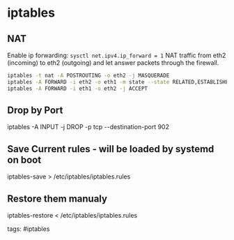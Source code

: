 # iptables

## NAT

Enable ip forwarding:
`sysctl net.ipv4.ip_forward = 1`
NAT traffic from eth2 (incoming) to eth2 (outgoing) and let answer packets through the firewall.

```bash cheat iptables enable nat
iptables -t nat -A POSTROUTING -o eth2 -j MASQUERADE
iptables -A FORWARD -i eth2 -o eth1 -m state --state RELATED,ESTABLISHED -j ACCEPT
iptables -A FORWARD -i eth1 -o eth2 -j ACCEPT
```

## Drop by Port
iptables -A INPUT -j DROP -p tcp --destination-port 902

## Save Current rules - will be loaded by systemd on boot
iptables-save > /etc/iptables/iptables.rules

## Restore them manualy
iptables-restore < /etc/iptables/iptables.rules


tags: #iptables 
